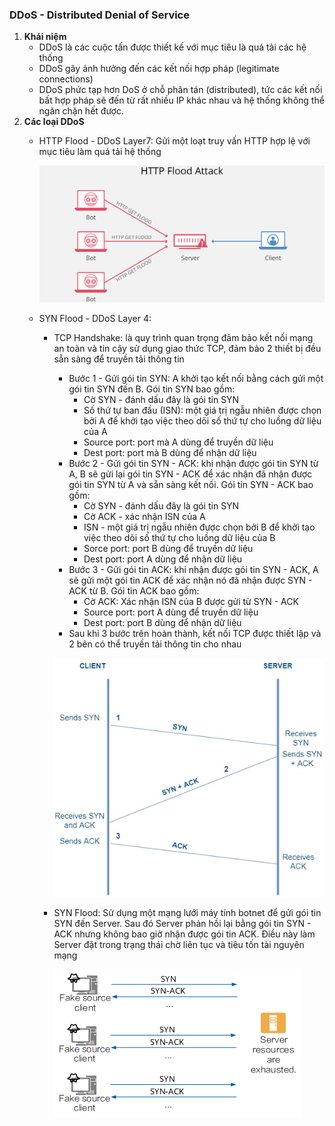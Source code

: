 ### DDoS - Distributed Denial of Service
1. **Khái niệm**
    - DDoS là các cuộc tấn được thiết kế với mục tiêu là quá tải các hệ thống
    - DDoS gây ảnh hưởng đến các kết nối hợp pháp (legitimate connections)
    - DDoS phức tạp hơn DoS ở chỗ phân tán (distributed), tức các kết nối bất hợp pháp sẽ đến từ rất nhiều IP khác nhau và hệ thống không thể ngăn chặn hết được.
2. **Các loại DDoS**
    - HTTP Flood - DDoS Layer7: Gửi một loạt truy vấn HTTP hợp lệ với mục tiêu làm quá tải hệ thống 

        ![](../image/http-flood-attack.png)

    - SYN Flood - DDoS Layer 4:
        - TCP Handshake: là quy trình quan trọng đảm bảo kết nối mạng an toàn và tin cậy sử dụng giao thức TCP, đảm bảo 2 thiết bị đều sẵn sàng để truyền tải thông tin
            - Bước 1 - Gửi gói tin SYN: A khởi tạo kết nối bằng cách gửi một gói tin SYN đến B. Gói tin SYN bao gồm:
                - Cờ SYN - đánh dấu đây là gói tin SYN
                - Số thứ tự ban đầu (ISN): một giá trị ngẫu nhiên được chọn bởi A để khởi tạo việc theo dõi số thứ tự cho luồng dữ liệu của A
                - Source port: port mà A dùng để truyền dữ liệu
                - Dest port: port mà B dùng để nhận dữ liệu
            - Bước 2 - Gửi gói tin SYN - ACK: khi nhận được gói tin SYN từ A, B sẽ gửi lại gói tin SYN - ACK để xác nhận đã nhận được gói tin SYN từ A và sẵn sàng kết nối. Gói tin SYN - ACK bao gồm:
                - Cờ SYN - đánh dấu đây là gói tin SYN
                - Cờ ACK - xác nhận ISN của A
                - ISN - một giá trị ngẫu nhiên được chọn bởi B để khởi tạo việc theo dõi số thứ tự cho luồng dữ liệu của B
                - Sorce port: port B dùng để truyền dữ liệu
                - Dest port: port A dùng để nhận dữ liệu
            - Bước 3 - Gửi gói tin ACK: khi nhận được gói tin SYN - ACK, A sẽ gửi một gói tin ACK để xác nhận nó đã nhận được SYN - ACK từ B. Gói tin ACK bao gồm:
                - Cờ ACK: Xác nhận ISN của B được gửi từ SYN - ACK
                - Source port: port A dùng để truyền dữ liệu
                - Dest port: port B dùng để nhận dữ liệu
            - Sau khi 3 bước trên hoàn thành, kết nối TCP được thiết lập và 2 bên có thể truyền tải thông tin cho nhau

            ![](../image/1642843418224_2cDnqtQfqo_threeway.jpg)

        - SYN Flood: Sử dụng một mạng lưới máy tính botnet để gửi gói tin SYN đến Server. Sau đó Server phản hồi lại bằng gói tin SYN - ACK nhưng không bao giờ nhận được gói tin ACK. Điều này làm Server đặt trong trạng thái chờ liên tục và tiêu tốn tài nguyên mạng

            ![](../image/SYN-Flood.png)

